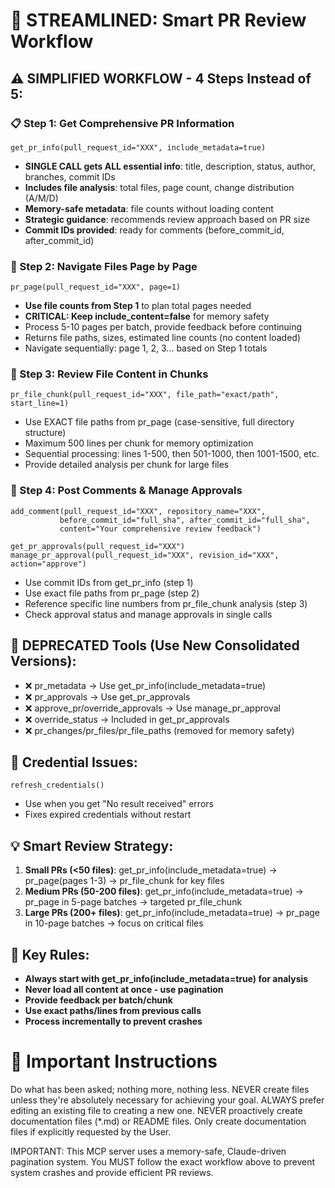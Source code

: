# 🎯 STREAMLINED: Smart PR Review Workflow

## ⚠️ SIMPLIFIED WORKFLOW - 4 Steps Instead of 5:

### 📋 Step 1: Get Comprehensive PR Information
```
get_pr_info(pull_request_id="XXX", include_metadata=true)
```
- **SINGLE CALL gets ALL essential info**: title, description, status, author, branches, commit IDs
- **Includes file analysis**: total files, page count, change distribution (A/M/D) 
- **Memory-safe metadata**: file counts without loading content
- **Strategic guidance**: recommends review approach based on PR size
- **Commit IDs provided**: ready for comments (before_commit_id, after_commit_id)

### 📄 Step 2: Navigate Files Page by Page
```
pr_page(pull_request_id="XXX", page=1)
```
- **Use file counts from Step 1** to plan total pages needed
- **CRITICAL: Keep include_content=false** for memory safety
- Process 5-10 pages per batch, provide feedback before continuing
- Returns file paths, sizes, estimated line counts (no content loaded)
- Navigate sequentially: page 1, 2, 3... based on Step 1 totals

### 📝 Step 3: Review File Content in Chunks
```
pr_file_chunk(pull_request_id="XXX", file_path="exact/path", start_line=1)
```
- Use EXACT file paths from pr_page (case-sensitive, full directory structure)
- Maximum 500 lines per chunk for memory optimization
- Sequential processing: lines 1-500, then 501-1000, then 1001-1500, etc.
- Provide detailed analysis per chunk for large files

### 💬 Step 4: Post Comments & Manage Approvals
```
add_comment(pull_request_id="XXX", repository_name="XXX", 
           before_commit_id="full_sha", after_commit_id="full_sha", 
           content="Your comprehensive review feedback")

get_pr_approvals(pull_request_id="XXX")
manage_pr_approval(pull_request_id="XXX", revision_id="XXX", action="approve")
```
- Use commit IDs from get_pr_info (step 1)
- Use exact file paths from pr_page (step 2)  
- Reference specific line numbers from pr_file_chunk analysis (step 3)
- Check approval status and manage approvals in single calls

## 🚫 DEPRECATED Tools (Use New Consolidated Versions):
- ❌ pr_metadata → Use get_pr_info(include_metadata=true) 
- ❌ pr_approvals → Use get_pr_approvals
- ❌ approve_pr/override_approvals → Use manage_pr_approval
- ❌ override_status → Included in get_pr_approvals
- ❌ pr_changes/pr_files/pr_file_paths (removed for memory safety)

## 🔄 Credential Issues:
```
refresh_credentials()
```
- Use when you get "No result received" errors
- Fixes expired credentials without restart

## 💡 Smart Review Strategy:
1. **Small PRs (<50 files)**: get_pr_info(include_metadata=true) → pr_page(pages 1-3) → pr_file_chunk for key files
2. **Medium PRs (50-200 files)**: get_pr_info(include_metadata=true) → pr_page in 5-page batches → targeted pr_file_chunk
3. **Large PRs (200+ files)**: get_pr_info(include_metadata=true) → pr_page in 10-page batches → focus on critical files

## 🎯 Key Rules:
- **Always start with get_pr_info(include_metadata=true) for analysis**
- **Never load all content at once - use pagination**
- **Provide feedback per batch/chunk**
- **Use exact paths/lines from previous calls**
- **Process incrementally to prevent crashes**

# 📝 Important Instructions
Do what has been asked; nothing more, nothing less.
NEVER create files unless they're absolutely necessary for achieving your goal.
ALWAYS prefer editing an existing file to creating a new one.
NEVER proactively create documentation files (*.md) or README files. Only create documentation files if explicitly requested by the User.

IMPORTANT: This MCP server uses a memory-safe, Claude-driven pagination system. You MUST follow the exact workflow above to prevent system crashes and provide efficient PR reviews.
